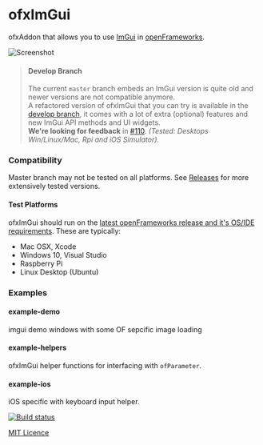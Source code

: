 # ofxImGui

ofxAddon that allows you to use [ImGui](https://github.com/ocornut/imgui) in [openFrameworks](https://github.com/openframeworks/openFrameworks).

![Screenshot](images/Screenshot.png)

> #### Develop Branch
> The current `master` branch embeds an ImGui version is quite old and newer versions are not compatible anymore.  
> A refactored version of ofxImGui that you can try is available in the [develop branch](https://github.com/jvcleave/ofxImGui/tree/develop), it comes with a lot of extra (optional) features and new ImGui API methods and UI widgets.  
> **We're looking for feedback** in [#110](https://github.com/jvcleave/ofxImGui/issues/110). _(Tested: Desktops Win/Linux/Mac, Rpi and iOS Simulator)._


### Compatibility
Master branch may not be tested on all platforms. See [Releases](https://github.com/jvcleave/ofxImGui/releases/) for more extensively tested versions.

#### Test Platforms
ofxImGui should run on the [latest openFrameworks release and it's OS/IDE requirements](https://openframeworks.cc/download/). These are typically:

 - Mac OSX, Xcode
 - Windows 10, Visual Studio
 - Raspberry Pi
 - Linux Desktop (Ubuntu)


### Examples

#### example-demo    
imgui demo windows with some OF sepcific image loading

#### example-helpers
ofxImGui helper functions for interfacing with `ofParameter`.

#### example-ios  
iOS specific with keyboard input helper.


[![Build status](https://travis-ci.org/jvcleave/ofxImGui.svg?branch=master)](https://travis-ci.org/jvcleave/ofxImGui)

[MIT Licence](libs/imgui/src/LICENSE.txt)
